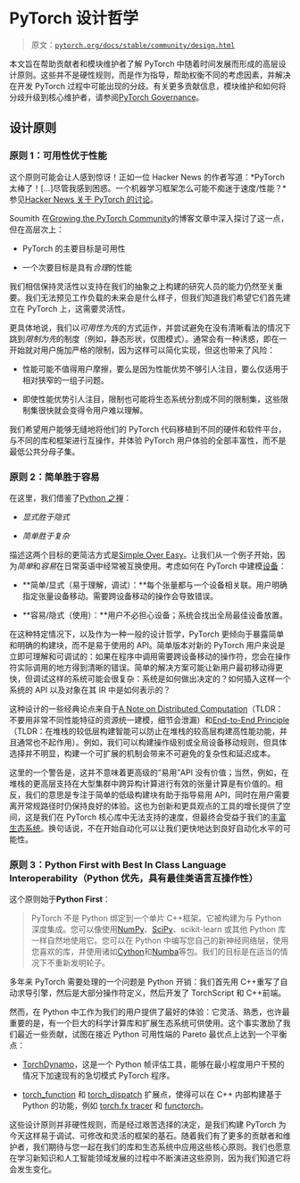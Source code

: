 # PyTorch 设计哲学

> 原文：[`pytorch.org/docs/stable/community/design.html`](https://pytorch.org/docs/stable/community/design.html)

本文旨在帮助贡献者和模块维护者了解 PyTorch 中随着时间发展而形成的高层设计原则。这些并不是硬性规则，而是作为指导，帮助权衡不同的考虑因素，并解决在开发 PyTorch 过程中可能出现的分歧。有关更多贡献信息，模块维护和如何将分歧升级到核心维护者，请参阅[PyTorch Governance](https://pytorch.org/docs/main/community/governance.html)。

## 设计原则

### 原则 1：可用性优于性能

这个原则可能会让人感到惊讶！正如一位 Hacker News 的作者写道：*PyTorch 太棒了！[…]尽管我感到困惑。一个机器学习框架怎么可能不痴迷于速度/性能？*参见[Hacker News 关于 PyTorch 的讨论](https://news.ycombinator.com/item?id=28066093)。

Soumith 在[Growing the PyTorch Community](https://soumith.ch/posts/2021/02/growing-opensource/?fbclid=IwAR1bvN_xZ8avGvu14ODJzS8Zp7jX1BOyfuGUf-zoRawpyL-s95Vjxf88W7s)的博客文章中深入探讨了这一点，但在高层次上：

+   PyTorch 的主要目标是可用性

+   一个次要目标是具有*合理*的性能

我们相信保持灵活性以支持在我们的抽象之上构建的研究人员的能力仍然至关重要。我们无法预见工作负载的未来会是什么样子，但我们知道我们希望它们首先建立在 PyTorch 上，这需要灵活性。

更具体地说，我们以*可用性为先*的方式运作，并尝试避免在没有清晰看法的情况下跳到*限制为先*的制度（例如，静态形状，仅图模式）。通常会有一种诱惑，即在一开始就对用户施加严格的限制，因为这样可以简化实现，但这也带来了风险：

+   性能可能不值得用户摩擦，要么是因为性能优势不够引人注目，要么仅适用于相对狭窄的一组子问题。

+   即使性能优势引人注目，限制也可能将生态系统分割成不同的限制集，这些限制集很快就会变得令用户难以理解。

我们希望用户能够无缝地将他们的 PyTorch 代码移植到不同的硬件和软件平台，与不同的库和框架进行互操作，并体验 PyTorch 用户体验的全部丰富性，而不是最低公共分母子集。

### 原则 2：简单胜于容易

在这里，我们借鉴了[Python 之禅](https://peps.python.org/pep-0020/)：

+   *显式胜于隐式*

+   *简单胜于复杂*

描述这两个目标的更简洁方式是[Simple Over Easy](https://www.infoq.com/presentations/Simple-Made-Easy/)。让我们从一个例子开始，因为*简单*和*容易*在日常英语中经常被互换使用。考虑如何在 PyTorch 中建模[设备](https://pytorch.org/docs/main/tensor_attributes.html#torch.device)：

+   **简单/显式（易于理解，调试）：**每个张量都与一个设备相关联。用户明确指定张量设备移动。需要跨设备移动的操作会导致错误。

+   **容易/隐式（使用）：**用户不必担心设备；系统会找出全局最佳设备放置。

在这种特定情况下，以及作为一种一般的设计哲学，PyTorch 更倾向于暴露简单和明确的构建块，而不是易于使用的 API。简单版本对新的 PyTorch 用户来说是立即可理解和可调试的：如果在程序中调用需要跨设备移动的操作符，您会在操作符实际调用的地方得到清晰的错误。简单的解决方案可能让新用户最初移动得更快，但调试这样的系统可能会很复杂：系统是如何做出决定的？如何插入这样一个系统的 API 以及对象在其 IR 中是如何表示的？

这种设计的一些经典论点来自于[A Note on Distributed Computation](https://dl.acm.org/doi/book/10.5555/974938)（TLDR：不要用非常不同性能特征的资源统一建模，细节会泄漏）和[End-to-End Principle](http://web.mit.edu/Saltzer/www/publications/endtoend/endtoend.pdf)（TLDR：在堆栈的较低层构建智能可以防止在堆栈的较高层构建高性能功能，并且通常也不起作用）。例如，我们可以构建操作级别或全局设备移动规则，但具体选择并不明显，构建一个可扩展的机制会带来不可避免的复杂性和延迟成本。

这里的一个警告是，这并不意味着更高级的“易用”API 没有价值；当然，例如，在堆栈的更高层支持在大型集群中跨异构计算进行有效的张量计算是有价值的。相反，我们的意思是专注于简单的低级构建块有助于指导易用 API，同时在用户需要离开常规路径时仍保持良好的体验。这也为创新和更具观点的工具的增长提供了空间，这是我们在 PyTorch 核心库中无法支持的速度，但最终会受益于我们的[丰富生态系统](https://pytorch.org/ecosystem/)。换句话说，不在开始自动化可以让我们更快地达到良好自动化水平的可能性。

### 原则 3：Python First with Best In Class Language Interoperability（Python 优先，具有最佳类语言互操作性）

这个原则始于**Python First**：

> PyTorch 不是 Python 绑定到一个单片 C++框架。它被构建为与 Python 深度集成。您可以像使用[NumPy](https://www.numpy.org/)、[SciPy](https://www.scipy.org/)、scikit-learn 或其他 Python 库一样自然地使用它。您可以在 Python 中编写您自己的新神经网络层，使用您喜欢的库，并使用诸如[Cython](https://cython.org/)和[Numba](http://numba.pydata.org/)等包。我们的目标是在适当的情况下不重新发明轮子。

多年来 PyTorch 需要处理的一个问题是 Python 开销：我们首先用 C++重写了自动求导引擎，然后是大部分操作符定义，然后开发了 TorchScript 和 C++前端。

然而，在 Python 中工作为我们的用户提供了最好的体验：它灵活、熟悉，也许最重要的是，有一个巨大的科学计算库和扩展生态系统可供使用。这个事实激励了我们最近一些贡献，试图在接近 Python 可用性端的 Pareto 最优点上达到一个平衡点：

+   [TorchDynamo](https://dev-discuss.pytorch.org/t/torchdynamo-an-experiment-in-dynamic-python-bytecode-transformation/361)，这是一个 Python 帧评估工具，能够在最小程度用户干预的情况下加速现有的急切模式 PyTorch 程序。

+   [torch_function](https://pytorch.org/docs/main/notes/extending.html#extending-torch) 和 [torch_dispatch](https://dev-discuss.pytorch.org/t/what-and-why-is-torch-dispatch/557) 扩展点，使得可以在 C++ 内部构建基于 Python 的功能，例如 [torch.fx tracer](https://pytorch.org/docs/stable/fx.html) 和 [functorch](https://github.com/pytorch/functorch)。

这些设计原则并非硬性规则，而是经过艰苦选择的决定，是我们构建 PyTorch 为今天这样易于调试、可修改和灵活的框架的基石。随着我们有了更多的贡献者和维护者，我们期待与您一起在我们的库和生态系统中应用这些核心原则。我们也愿意在学习新知识和人工智能领域发展的过程中不断演进这些原则，因为我们知道它将会发生变化。
